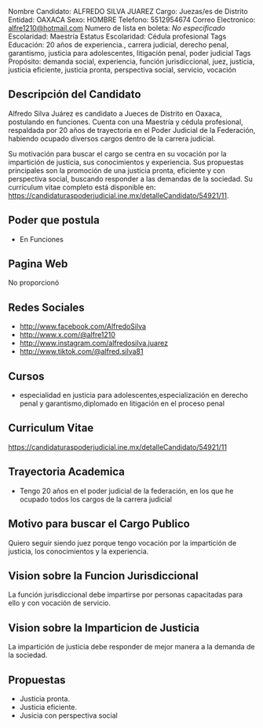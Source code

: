 Nombre Candidato: ALFREDO SILVA JUAREZ
Cargo: Juezas/es de Distrito
Entidad: OAXACA
Sexo: HOMBRE
Telefono: 5512954674
Correo Electronico: alfre1210@hotmail.com
Numero de lista en boleta: *No especificado*
Escolaridad: Maestría
Estatus Escolaridad: Cédula profesional
Tags Educación: 20 años de experiencia., carrera judicial, derecho penal, garantismo, justicia para adolescentes, litigación penal, poder judicial
Tags Propósito: demanda social, experiencia, función jurisdiccional, juez, justicia, justicia eficiente, justicia pronta, perspectiva social, servicio, vocación


## Descripción del Candidato 

Alfredo Silva Juárez es candidato a Jueces de Distrito en Oaxaca, postulando en funciones. Cuenta con una Maestría y cédula profesional, respaldada por 20 años de trayectoria en el Poder Judicial de la Federación, habiendo ocupado diversos cargos dentro de la carrera judicial. 

Su motivación para buscar el cargo se centra en su vocación por la impartición de justicia, sus conocimientos y experiencia. Sus propuestas principales son la promoción de una justicia pronta, eficiente y con perspectiva social, buscando responder a las demandas de la sociedad. Su currículum vitae completo está disponible en: https://candidaturaspoderjudicial.ine.mx/detalleCandidato/54921/11.


## Poder que postula

- En Funciones


## Pagina Web

No proporcionó


## Redes Sociales

- http://www.facebook.com/AlfredoSilva
- http://www.x.com/@alfre1210
- http://www.instagram.com/alfredosilva.juarez
- http://www.tiktok.com/@alfred.silva81


## Cursos

- especialidad en justicia para adolescentes,especialización en derecho penal y garantismo,diplomado en litigación en el proceso penal


## Curriculum Vitae

https://candidaturaspoderjudicial.ine.mx/detalleCandidato/54921/11


## Trayectoria Academica

- Tengo 20 años en el poder judicial de la federación, en los que he ocupado todos los cargos de la carrera judicial


## Motivo para buscar el Cargo Publico

Quiero seguir siendo juez porque tengo vocación por la impartición de justicia, los conocimientos y la experiencia.


## Vision sobre la Funcion Jurisdiccional

La función jurisdiccional debe impartirse por personas capacitadas para ello y con vocación de servicio.


## Vision sobre la Imparticion de Justicia

La impartición de justicia debe responder de mejor manera a la demanda de la sociedad.


## Propuestas

- Justicia pronta.
- Justicia eficiente.
- Jusicia con perspectiva social


